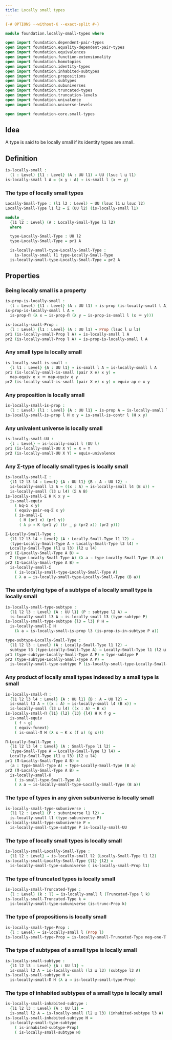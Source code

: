 ```yaml
---
title: Locally small types
---
```


```agda
{-# OPTIONS --without-K --exact-split #-}

module foundation.locally-small-types where

open import foundation.dependent-pair-types
open import foundation.equality-dependent-pair-types
open import foundation.equivalences
open import foundation.function-extensionality
open import foundation.homotopies
open import foundation.identity-types
open import foundation.inhabited-subtypes
open import foundation.propositions
open import foundation.subtypes
open import foundation.subuniverses
open import foundation.truncated-types
open import foundation.truncation-levels
open import foundation.univalence
open import foundation.universe-levels

open import foundation-core.small-types
```

## Idea

A type is said to be locally small if its identity types are small.

## Definition

```agda
is-locally-small :
  (l : Level) {l1 : Level} (A : UU l1) → UU (lsuc l ⊔ l1)
is-locally-small l A = (x y : A) → is-small l (x ＝ y)
```

### The type of locally small types

```agda
Locally-Small-Type : (l1 l2 : Level) → UU (lsuc l1 ⊔ lsuc l2)
Locally-Small-Type l1 l2 = Σ (UU l2) (is-locally-small l1)

module _
  {l1 l2 : Level} (A : Locally-Small-Type l1 l2)
  where

  type-Locally-Small-Type : UU l2
  type-Locally-Small-Type = pr1 A

  is-locally-small-type-Locally-Small-Type :
    is-locally-small l1 type-Locally-Small-Type
  is-locally-small-type-Locally-Small-Type = pr2 A
```

## Properties

### Being locally small is a property

```agda
is-prop-is-locally-small :
  (l : Level) {l1 : Level} (A : UU l1) → is-prop (is-locally-small l A)
is-prop-is-locally-small l A =
  is-prop-Π (λ x → is-prop-Π (λ y → is-prop-is-small l (x ＝ y)))

is-locally-small-Prop :
  (l : Level) {l1 : Level} (A : UU l1) → Prop (lsuc l ⊔ l1)
pr1 (is-locally-small-Prop l A) = is-locally-small l A
pr2 (is-locally-small-Prop l A) = is-prop-is-locally-small l A
```

### Any small type is locally small

```agda
is-locally-small-is-small :
  {l l1 : Level} {A : UU l1} → is-small l A → is-locally-small l A
pr1 (is-locally-small-is-small (pair X e) x y) =
  map-equiv e x ＝ map-equiv e y
pr2 (is-locally-small-is-small (pair X e) x y) = equiv-ap e x y
```

### Any proposition is locally small

```agda
is-locally-small-is-prop :
  (l : Level) {l1 : Level} {A : UU l1} → is-prop A → is-locally-small l A
is-locally-small-is-prop l H x y = is-small-is-contr l (H x y)
```

### Any univalent universe is locally small

```agda
is-locally-small-UU :
  {l : Level} → is-locally-small l (UU l)
pr1 (is-locally-small-UU X Y) = X ≃ Y
pr2 (is-locally-small-UU X Y) = equiv-univalence
```

### Any Σ-type of locally small types is locally small

```agda
is-locally-small-Σ :
  {l1 l2 l3 l4 : Level} {A : UU l1} {B : A → UU l2} →
  is-locally-small l3 A → ((x : A) → is-locally-small l4 (B x)) →
  is-locally-small (l3 ⊔ l4) (Σ A B)
is-locally-small-Σ H K x y =
  is-small-equiv
    ( Eq-Σ x y)
    ( equiv-pair-eq-Σ x y)
    ( is-small-Σ
      ( H (pr1 x) (pr1 y))
      ( λ p → K (pr1 y) (tr _ p (pr2 x)) (pr2 y)))

Σ-Locally-Small-Type :
  {l1 l2 l3 l4 : Level} (A : Locally-Small-Type l1 l2) →
  (type-Locally-Small-Type A → Locally-Small-Type l3 l4) →
  Locally-Small-Type (l1 ⊔ l3) (l2 ⊔ l4)
pr1 (Σ-Locally-Small-Type A B) =
  Σ (type-Locally-Small-Type A) (λ a → type-Locally-Small-Type (B a))
pr2 (Σ-Locally-Small-Type A B) =
  is-locally-small-Σ
    ( is-locally-small-type-Locally-Small-Type A)
    ( λ a → is-locally-small-type-Locally-Small-Type (B a))
```

### The underlying type of a subtype of a locally small type is locally small

```agda
is-locally-small-type-subtype :
  {l1 l2 l3 : Level} {A : UU l1} (P : subtype l2 A) →
  is-locally-small l3 A → is-locally-small l3 (type-subtype P)
is-locally-small-type-subtype {l3 = l3} P H =
  is-locally-small-Σ H
    (λ a → is-locally-small-is-prop l3 (is-prop-is-in-subtype P a))

type-subtype-Locally-Small-Type :
  {l1 l2 l3 : Level} (A : Locally-Small-Type l1 l2) →
  subtype l3 (type-Locally-Small-Type A) → Locally-Small-Type l1 (l2 ⊔ l3)
pr1 (type-subtype-Locally-Small-Type A P) = type-subtype P
pr2 (type-subtype-Locally-Small-Type A P) =
  is-locally-small-type-subtype P (is-locally-small-type-Locally-Small-Type A)
```

### Any product of locally small types indexed by a small type is small

```agda
is-locally-small-Π :
  {l1 l2 l3 l4 : Level} {A : UU l1} {B : A → UU l2} →
  is-small l3 A → ((x : A) → is-locally-small l4 (B x)) →
  is-locally-small (l3 ⊔ l4) ((x : A) → B x)
is-locally-small-Π {l1} {l2} {l3} {l4} H K f g =
  is-small-equiv
    ( f ~ g)
    ( equiv-funext)
    ( is-small-Π H (λ x → K x (f x) (g x)))

Π-Locally-Small-Type :
  {l1 l2 l3 l4 : Level} (A : Small-Type l1 l2) →
  (type-Small-Type A → Locally-Small-Type l3 l4) →
  Locally-Small-Type (l1 ⊔ l3) (l2 ⊔ l4)
pr1 (Π-Locally-Small-Type A B) =
  (a : type-Small-Type A) → type-Locally-Small-Type (B a)
pr2 (Π-Locally-Small-Type A B) =
  is-locally-small-Π
    ( is-small-type-Small-Type A)
    ( λ a → is-locally-small-type-Locally-Small-Type (B a))
```

### The type of types in any given subuniverse is locally small

```agda
is-locally-small-type-subuniverse :
  {l1 l2 : Level} (P : subuniverse l1 l2) →
  is-locally-small l1 (type-subuniverse P)
is-locally-small-type-subuniverse P =
  is-locally-small-type-subtype P is-locally-small-UU
```

### The type of locally small types is locally small

```agda
is-locally-small-Locally-Small-Type :
  {l1 l2 : Level} → is-locally-small l2 (Locally-Small-Type l1 l2)
is-locally-small-Locally-Small-Type {l1} {l2} =
  is-locally-small-type-subuniverse ( is-locally-small-Prop l1)
```

### The type of truncated types is locally small

```agda
is-locally-small-Truncated-Type :
  {l : Level} (k : 𝕋) → is-locally-small l (Truncated-Type l k)
is-locally-small-Truncated-Type k =
  is-locally-small-type-subuniverse (is-trunc-Prop k)
```

### The type of propositions is locally small

```agda
is-locally-small-type-Prop :
  {l : Level} → is-locally-small l (Prop l)
is-locally-small-type-Prop = is-locally-small-Truncated-Type neg-one-𝕋
```

### The type of subtypes of a small type is locally small

```agda
is-locally-small-subtype :
  {l1 l2 l3 : Level} {A : UU l1} →
  is-small l2 A → is-locally-small (l2 ⊔ l3) (subtype l3 A)
is-locally-small-subtype H =
  is-locally-small-Π H (λ a → is-locally-small-type-Prop)
```

### The type of inhabited subtypes of a small type is locally small

```agda
is-locally-small-inhabited-subtype :
  {l1 l2 l3 : Level} {A : UU l1} →
  is-small l2 A → is-locally-small (l2 ⊔ l3) (inhabited-subtype l3 A)
is-locally-small-inhabited-subtype H =
  is-locally-small-type-subtype
    ( is-inhabited-subtype-Prop)
    ( is-locally-small-subtype H)
```
